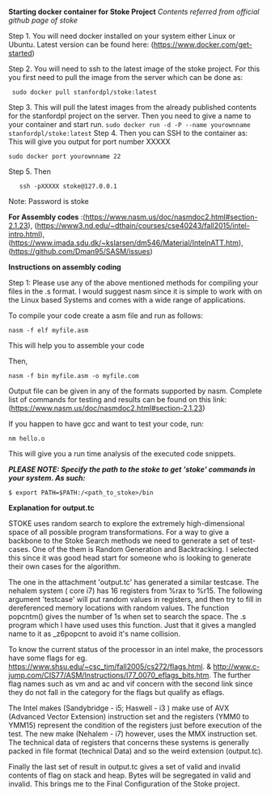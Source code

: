 **Starting docker container for Stoke Project** 
*Contents referred from official github page of stoke*


Step 1. You will need docker installed on your system either Linux or Ubuntu. Latest version can be found here: (https://www.docker.com/get-started)

Step 2. You will need to ssh to the latest image of the stoke project. For this you first need to pull the image from the server which can be done as:
   ```
    sudo docker pull stanfordpl/stoke:latest
   ```
Step 3. This will pull the latest images from the already published contents for the stanfordpl project on the server. Then you need to give a name to your container and start run.
    ```
    sudo docker run -d -P --name yourownname stanfordpl/stoke:latest
    ```
Step 4. Then you can SSH to the container as: This will give you output for port number XXXXX
   
  ```
  sudo docker port yourownname 22
  ```
Step 5.  Then 
  ```
     ssh -pXXXXX stoke@127.0.0.1
  ```
  Note: Password is stoke
  
  **For Assembly codes** :(https://www.nasm.us/doc/nasmdoc2.html#section-2.1.23), 
                          (https://www3.nd.edu/~dthain/courses/cse40243/fall2015/intel-intro.html), 
                          (https://www.imada.sdu.dk/~kslarsen/dm546/Material/IntelnATT.htm),
                          (https://github.com/Dman95/SASM/issues)
                       
  **Instructions on assembly coding**
  
  Step 1: Please use any of the above mentioned methods for compiling your files in the .s format. I would suggest nasm since it is simple to work with on the Linux based Systems and comes with a wide range of applications. 
  
  To compile your code create a asm file and run as follows: 
  ```
  nasm -f elf myfile.asm
  
  ```
  This will help you to assemble your code
  
  Then, 
   
   ```
   nasm -f bin myfile.asm -o myfile.com
   
   ```
   Output file can be given in any of the formats supported by nasm. Complete list of commands for testing and results can be found on this link: 
   (https://www.nasm.us/doc/nasmdoc2.html#section-2.1.23)
   
   If you happen to have gcc and want to test your code, run:
   ```
   nm hello.o
   
   ```
   This will give you a run time analysis of the executed code snippets.
   
   ***PLEASE NOTE: Specify the path to the stoke to get 'stoke' commands in your system. As such:***
   
   ```
   $ export PATH=$PATH:/<path_to_stoke>/bin
   
   ```

   **Explanation for output.tc**
   
  STOKE uses random search to explore the extremely high-dimensional space of all possible program transformations. For a way to give a backbone to the Stoke Search methods we need to generate a set of test-cases. One of the them is Random Generation and Backtracking. I selected this since it was good head start for someone who is looking to generate their own cases for the algorithm.

The one in the attachment 'output.tc' has generated a similar testcase. The nehalem system ( core i7) has 16 registers from %rax to %r15. The following argument 'testcase' will put random values in registers, and then try to fill in dereferenced memory locations with random values. The function popcntm() gives the number of 1s when set to search the space. The .s program which I have used uses this function. Just that it gives a mangled name to it as _z6popcnt to avoid it's name collision. 

To know the current status of the processor in an intel make, the processors have some flags  for eg. https://www.shsu.edu/~csc_tjm/fall2005/cs272/flags.html. & http://www.c-jump.com/CIS77/ASM/Instructions/I77_0070_eflags_bits.htm. The further flag names such as vm and ac and vif concern with the second link since they do not fall in the category for the flags but qualify as eflags.

The Intel makes (Sandybridge - i5; Haswell - i3 ) make use of AVX (Advanced Vector Extension) instruction set and the registers (YMM0 to YMM15) represent the condition of the registers just before execution of the test. The new make (Nehalem - i7) however, uses the MMX instruction set. The technical data of registers that concerns these systems is generally packed in file format (technical Data) and so the weird extension (output.tc).

Finally the last set of result in output.tc gives a set of valid and invalid contents of flag on stack and heap. Bytes will be segregated in valid and invalid. This brings me to the Final Configuration of the Stoke project. 


